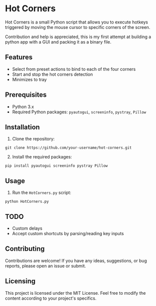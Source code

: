 # Hot Corners

Hot Corners is a small Python script that allows you to execute hotkeys triggered by moving the mouse cursor to specific corners of the screen.

Contribution and help is appreciated, this is my first attempt at building a python app with a GUI and packing it as a binary file.


## Features

- Select from preset actions to bind to each of the four corners
- Start and stop the hot corners detection
- Minimizes to tray

## Prerequisites

- Python 3.x
- Required Python packages: `pyautogui`, `screeninfo`, `pystray`, `Pillow`

## Installation

1. Clone the repository:

``git clone https://github.com/your-username/hot-corners.git``

2. Install the required packages:

``pip install pyautogui screeninfo pystray Pillow``

## Usage

1. Run the `HotCorners.py` script:

``python HotCorners.py``

## TODO

* Custom delays
* Accept custom shortcuts by parsing/reading key inputs

## Contributing

Contributions are welcome! If you have any ideas, suggestions, or bug reports, please open an issue or submit.

## Licensing

This project is licensed under the MIT License. Feel free to modify the content according to your project's specifics.
